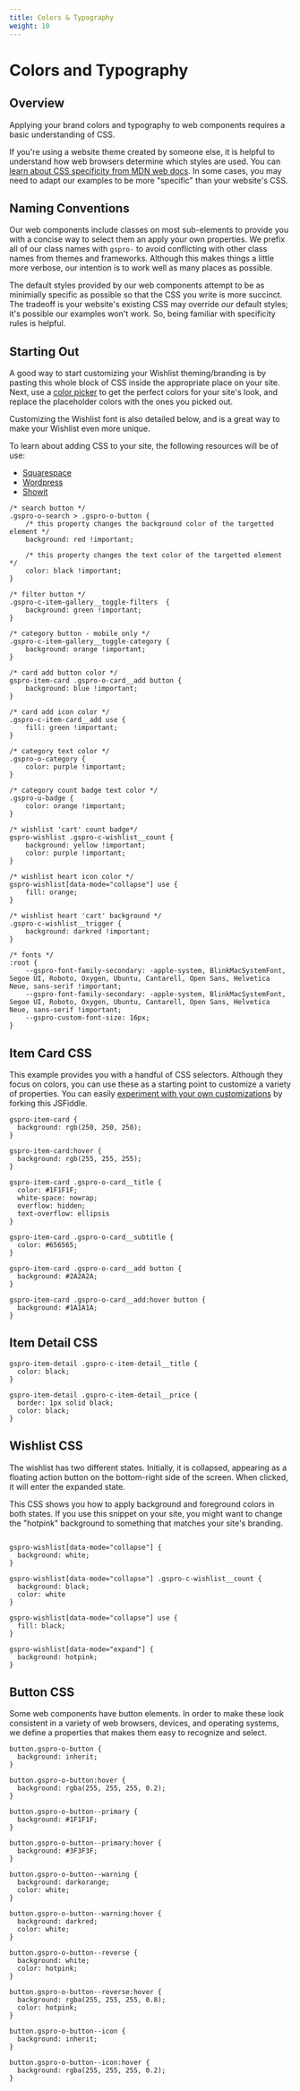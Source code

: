 ```yaml
---
title: Colors & Typography
weight: 10
---
```


# Colors and Typography

## Overview

Applying your brand colors and typography to web components requires a basic understanding of CSS.

If you're using a website theme created by someone else, it is helpful to understand how web browsers determine which styles are used. You can [learn about CSS specificity from MDN web docs](https://developer.mozilla.org/en-US/docs/Web/CSS/Specificity). In some cases, you may need to adapt our examples to be more "specific" than your website's CSS.

## Naming Conventions

Our web components include classes on most sub-elements to provide you with a concise way to select them an apply your own properties. We prefix all of our class names with `gspro-` to avoid conflicting with other class names from themes and frameworks. Although this makes things a little more verbose, our intention is to work well as many places as possible.

The default styles provided by our web components attempt to be as minimially specific as possible so that the CSS you write is more succinct. The tradeoff is your website's existing CSS may override _our_ default styles; it's possible our examples won't work. So, being familiar with specificity rules is helpful.

## Starting Out

A good way to start customizing your Wishlist theming/branding is by pasting this whole block of CSS inside the appropriate place on your site. Next, use a [color picker](https://www.w3schools.com/colors/colors_picker.asp) to get the perfect colors for your site's look, and replace the placeholder colors with the ones you picked out.

Customizing the Wishlist font is also detailed below, and is a great way to make your Wishlist even more unique.

To learn about adding CSS to your site, the following resources will be of use:
 - [Squarespace](https://support.squarespace.com/hc/en-us/articles/206545567-Using-the-CSS-Editor) 
 - [Wordpress](https://wordpress.com/support/editing-css/)
 - [Showit](https://learn.showit.co/en/articles/905069-blog-formatting-with-css-advanced)

```
/* search button */
.gspro-o-search > .gspro-o-button {
    /* this property changes the background color of the targetted element */
    background: red !important;
    
    /* this property changes the text color of the targetted element */
    color: black !important; 
}

/* filter button */
.gspro-c-item-gallery__toggle-filters  {
    background: green !important;
}

/* category button - mobile only */
.gspro-c-item-gallery__toggle-category {
    background: orange !important;
}

/* card add button color */
gspro-item-card .gspro-o-card__add button {
    background: blue !important;
}

/* card add icon color */
.gspro-c-item-card__add use {
    fill: green !important;
}

/* category text color */
.gspro-o-category {
    color: purple !important; 
}

/* category count badge text color */
.gspro-u-badge {
    color: orange !important;
}

/* wishlist 'cart' count badge*/
gspro-wishlist .gspro-c-wishlist__count {
    background: yellow !important;
    color: purple !important;
}

/* wishlist heart icon color */
gspro-wishlist[data-mode="collapse"] use {
    fill: orange;
}

/* wishlist heart 'cart' background */
.gspro-c-wishlist__trigger {
    background: darkred !important;
}

/* fonts */
:root {
    --gspro-font-family-secondary: -apple-system, BlinkMacSystemFont, Segoe UI, Roboto, Oxygen, Ubuntu, Cantarell, Open Sans, Helvetica Neue, sans-serif !important;
    --gspro-font-family-secondary: -apple-system, BlinkMacSystemFont, Segoe UI, Roboto, Oxygen, Ubuntu, Cantarell, Open Sans, Helvetica Neue, sans-serif !important;
    --gspro-custom-font-size: 16px;
}
```


## Item Card CSS

This example provides you with a handful of CSS selectors. Although they focus on colors, you can use these as a starting point to customize a variety of properties. You can easily [experiment with your own customizations](https://jsfiddle.net/goshujomo/j1xd8uos/) by forking this JSFiddle.

```
gspro-item-card {
  background: rgb(250, 250, 250);
}

gspro-item-card:hover {
  background: rgb(255, 255, 255);
}

gspro-item-card .gspro-o-card__title {
  color: #1F1F1F;
  white-space: nowrap;
  overflow: hidden;
  text-overflow: ellipsis
}

gspro-item-card .gspro-o-card__subtitle {
  color: #656565;
}

gspro-item-card .gspro-o-card__add button {
  background: #2A2A2A;
}

gspro-item-card .gspro-o-card__add:hover button {
  background: #1A1A1A;
}
```

## Item Detail CSS

```
gspro-item-detail .gspro-c-item-detail__title {
  color: black;
}

gspro-item-detail .gspro-c-item-detail__price {
  border: 1px solid black;
  color: black;
}
```

## Wishlist CSS

The wishlist has two different states. Initially, it is collapsed, appearing as a floating action button on the bottom-right side of the screen. When clicked, it will enter the expanded state.

This CSS shows you how to apply background and foreground colors in both states. If you use this snippet on your site, you might want to change the "hotpink" background to something that matches your site's branding.

```

gspro-wishlist[data-mode="collapse"] {
  background: white;
}

gspro-wishlist[data-mode="collapse"] .gspro-c-wishlist__count {
  background: black;
  color: white
}

gspro-wishlist[data-mode="collapse"] use {
  fill: black;
}

gspro-wishlist[data-mode="expand"] {
  background: hotpink;
}
```

## Button CSS

Some web components have button elements. In order to make these look consistent in a variety of web browsers, devices, and operating systems, we define a properties that makes them easy to recognize and select.

```
button.gspro-o-button {
  background: inherit;
}

button.gspro-o-button:hover {
  background: rgba(255, 255, 255, 0.2);
}

button.gspro-o-button--primary {
  background: #1F1F1F;
}

button.gspro-o-button--primary:hover {
  background: #3F3F3F;
}

button.gspro-o-button--warning {
  background: darkorange;
  color: white;
}

button.gspro-o-button--warning:hover {
  background: darkred;
  color: white;
}

button.gspro-o-button--reverse {
  background: white;
  color: hotpink;
}

button.gspro-o-button--reverse:hover {
  background: rgba(255, 255, 255, 0.8);
  color: hotpink;
}

button.gspro-o-button--icon {
  background: inherit;
}

button.gspro-o-button--icon:hover {
  background: rgba(255, 255, 255, 0.2);
}

```
